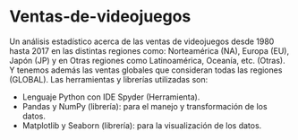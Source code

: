# Ventas-de-videojuegos
Un análisis estadístico acerca de las ventas de videojuegos desde 1980 hasta 2017 en las distintas regiones como: Norteamérica (NA), Europa (EU), Japón (JP) y en Otras regiones como Latinoamérica, Oceanía, etc. (Otras). Y tenemos además las ventas globales que consideran todas las regiones (GLOBAL). Las herramientas y librerías utilizadas son:

- Lenguaje Python con IDE Spyder (Herramienta).
- Pandas y NumPy (librería): para el manejo y transformación de los datos.
- Matplotlib y Seaborn (librería): para la visualización de los datos.
